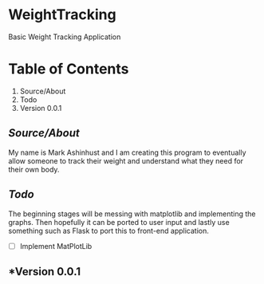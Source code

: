 # WeightTracking
Basic Weight Tracking Application


# **Table of Contents**

1. Source/About
2. Todo
3. Version 0.0.1


## *Source/About*

My name is Mark Ashinhust and I am creating this program to eventually allow someone to track their weight and understand what they need for their own body. 

## *Todo*

The beginning stages will be messing with matplotlib and implementing the graphs. Then hopefully it can be ported to user input and lastly use something such as Flask to port this to front-end application.

- [ ] Implement MatPlotLib

## *Version 0.0.1


